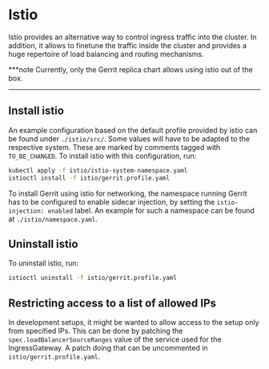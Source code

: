 # Istio

Istio provides an alternative way to control ingress traffic into the cluster.
In addition, it allows to finetune the traffic inside the cluster and provides
a huge repertoire of load balancing and routing mechanisms.

***note
Currently, only the Gerrit replica chart allows using istio out of the box.
***

## Install istio

An example configuration based on the default profile provided by istio can be
found under `./istio/src/`. Some values will have to be adapted to the respective
system. These are marked by comments tagged with `TO_BE_CHANGED`.
To install istio with this configuration, run:

```sh
kubectl apply -f istio/istio-system-namespace.yaml
istioctl install -f istio/gerrit.profile.yaml
```

To install Gerrit using istio for networking, the namespace running Gerrit has to
be configured to enable sidecar injection, by setting the `istio-injection: enabled`
label. An example for such a namespace can be found at `./istio/namespace.yaml`.

## Uninstall istio

To uninstall istio, run:

```sh
istioctl uninstall -f istio/gerrit.profile.yaml
```

## Restricting access to a list of allowed IPs

In development setups, it might be wanted to allow access to the setup only from
specified IPs. This can be done by patching the `spec.loadBalancerSourceRanges`
value of the service used for the IngressGateway. A patch doing that can be
uncommented in `istio/gerrit.profile.yaml`.
